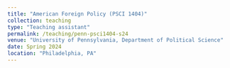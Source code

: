 ```yaml
---
title: "American Foreign Policy (PSCI 1404)"
collection: teaching
type: "Teaching assistant"
permalink: /teaching/penn-psci1404-s24
venue: "University of Pennsylvania, Department of Political Science"
date: Spring 2024
location: "Philadelphia, PA"
---
```

